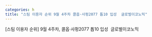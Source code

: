 ```yaml
---
categories: h
title: "스팀 이용자 순위 9월 4주차 콜옵·사펑2077 톱10 입성  글로벌이코노믹"
---
```

[스팀 이용자 순위] 9월 4주차, 콜옵·사펑2077 톱10 입성&nbsp;&nbsp;글로벌이코노믹